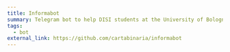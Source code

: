 ```yaml
---
title: Informabot
summary: Telegram bot to help DISI students at the University of Bologna.
tags:
  - bot
external_link: https://github.com/cartabinaria/informabot
---
```

